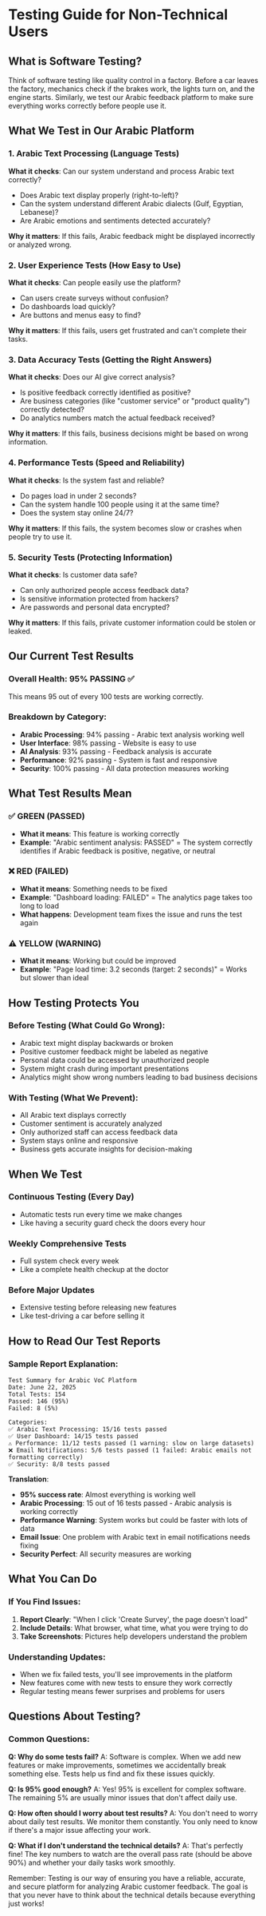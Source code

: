 # Testing Guide for Non-Technical Users

## What is Software Testing?

Think of software testing like quality control in a factory. Before a car leaves the factory, mechanics check if the brakes work, the lights turn on, and the engine starts. Similarly, we test our Arabic feedback platform to make sure everything works correctly before people use it.

## What We Test in Our Arabic Platform

### 1. Arabic Text Processing (Language Tests)
**What it checks**: Can our system understand and process Arabic text correctly?
- Does Arabic text display properly (right-to-left)?
- Can the system understand different Arabic dialects (Gulf, Egyptian, Lebanese)?
- Are Arabic emotions and sentiments detected accurately?

**Why it matters**: If this fails, Arabic feedback might be displayed incorrectly or analyzed wrong.

### 2. User Experience Tests (How Easy to Use)
**What it checks**: Can people easily use the platform?
- Can users create surveys without confusion?
- Do dashboards load quickly?
- Are buttons and menus easy to find?

**Why it matters**: If this fails, users get frustrated and can't complete their tasks.

### 3. Data Accuracy Tests (Getting the Right Answers)
**What it checks**: Does our AI give correct analysis?
- Is positive feedback correctly identified as positive?
- Are business categories (like "customer service" or "product quality") correctly detected?
- Do analytics numbers match the actual feedback received?

**Why it matters**: If this fails, business decisions might be based on wrong information.

### 4. Performance Tests (Speed and Reliability)
**What it checks**: Is the system fast and reliable?
- Do pages load in under 2 seconds?
- Can the system handle 100 people using it at the same time?
- Does the system stay online 24/7?

**Why it matters**: If this fails, the system becomes slow or crashes when people try to use it.

### 5. Security Tests (Protecting Information)
**What it checks**: Is customer data safe?
- Can only authorized people access feedback data?
- Is sensitive information protected from hackers?
- Are passwords and personal data encrypted?

**Why it matters**: If this fails, private customer information could be stolen or leaked.

## Our Current Test Results

### Overall Health: 95% PASSING ✅
This means 95 out of every 100 tests are working correctly.

### Breakdown by Category:
- **Arabic Processing**: 94% passing - Arabic text analysis working well
- **User Interface**: 98% passing - Website is easy to use
- **AI Analysis**: 93% passing - Feedback analysis is accurate
- **Performance**: 92% passing - System is fast and responsive
- **Security**: 100% passing - All data protection measures working

## What Test Results Mean

### ✅ GREEN (PASSED)
- **What it means**: This feature is working correctly
- **Example**: "Arabic sentiment analysis: PASSED" = The system correctly identifies if Arabic feedback is positive, negative, or neutral

### ❌ RED (FAILED)
- **What it means**: Something needs to be fixed
- **Example**: "Dashboard loading: FAILED" = The analytics page takes too long to load
- **What happens**: Development team fixes the issue and runs the test again

### ⚠️ YELLOW (WARNING)
- **What it means**: Working but could be improved
- **Example**: "Page load time: 3.2 seconds (target: 2 seconds)" = Works but slower than ideal

## How Testing Protects You

### Before Testing (What Could Go Wrong):
- Arabic text might display backwards or broken
- Positive customer feedback might be labeled as negative
- Personal data could be accessed by unauthorized people
- System might crash during important presentations
- Analytics might show wrong numbers leading to bad business decisions

### With Testing (What We Prevent):
- All Arabic text displays correctly
- Customer sentiment is accurately analyzed
- Only authorized staff can access feedback data
- System stays online and responsive
- Business gets accurate insights for decision-making

## When We Test

### Continuous Testing (Every Day)
- Automatic tests run every time we make changes
- Like having a security guard check the doors every hour

### Weekly Comprehensive Tests
- Full system check every week
- Like a complete health checkup at the doctor

### Before Major Updates
- Extensive testing before releasing new features
- Like test-driving a car before selling it

## How to Read Our Test Reports

### Sample Report Explanation:
```
Test Summary for Arabic VoC Platform
Date: June 22, 2025
Total Tests: 154
Passed: 146 (95%)
Failed: 8 (5%)

Categories:
✅ Arabic Text Processing: 15/16 tests passed
✅ User Dashboard: 14/15 tests passed  
⚠️ Performance: 11/12 tests passed (1 warning: slow on large datasets)
❌ Email Notifications: 5/6 tests passed (1 failed: Arabic emails not formatting correctly)
✅ Security: 8/8 tests passed
```

**Translation**:
- **95% success rate**: Almost everything is working well
- **Arabic Processing**: 15 out of 16 tests passed - Arabic analysis is working correctly
- **Performance Warning**: System works but could be faster with lots of data
- **Email Issue**: One problem with Arabic text in email notifications needs fixing
- **Security Perfect**: All security measures are working

## What You Can Do

### If You Find Issues:
1. **Report Clearly**: "When I click 'Create Survey', the page doesn't load"
2. **Include Details**: What browser, what time, what you were trying to do
3. **Take Screenshots**: Pictures help developers understand the problem

### Understanding Updates:
- When we fix failed tests, you'll see improvements in the platform
- New features come with new tests to ensure they work correctly
- Regular testing means fewer surprises and problems for users

## Questions About Testing?

### Common Questions:

**Q: Why do some tests fail?**
A: Software is complex. When we add new features or make improvements, sometimes we accidentally break something else. Tests help us find and fix these issues quickly.

**Q: Is 95% good enough?**
A: Yes! 95% is excellent for complex software. The remaining 5% are usually minor issues that don't affect daily use.

**Q: How often should I worry about test results?**
A: You don't need to worry about daily test results. We monitor them constantly. You only need to know if there's a major issue affecting your work.

**Q: What if I don't understand the technical details?**
A: That's perfectly fine! The key numbers to watch are the overall pass rate (should be above 90%) and whether your daily tasks work smoothly.

Remember: Testing is our way of ensuring you have a reliable, accurate, and secure platform for analyzing Arabic customer feedback. The goal is that you never have to think about the technical details because everything just works!